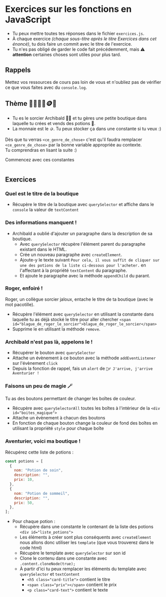 # Exercices sur les fonctions en JavaScript

- Tu peux mettre toutes tes réponses dans le fichier `exercices.js`.
- À chaque exercice _(chaque sous-titre après le titre Exercices dans cet énoncé)_, tu dois faire un commit avec le titre de l'exercice.
- Tu n'es pas obligé de garder le code fait précédemment, mais ⚠️ **attention** certaines choses sont utiles pour plus tard.

## Rappels

Mettez vos ressources de cours pas loin de vous et n'oubliez pas de vérifier ce que vous faites avec du `console.log`.

## Thème 🔮🧙‍♂️🧪🪙🍄

- Tu es le sorcier Archibald 🧙‍♂️ et tu gères une petite boutique dans laquelle tu crées et vends des potions 🧪.
- La monnaie est le `🪙`. Tu peux stocker ça dans une constante si tu veux :)

Dès que tu verras `<ce_genre_de_chose>` c'est qu'il faudra remplacer `<ce_genre_de_chose>` par la bonne variable appropriée au contexte.\
Tu comprendras en lisant la suite :)

Commencez avec ces constantes

```js

```

## Exercices

### Quel est le titre de la boutique

- Récupère le titre de la boutique avec `querySelector` et affiche dans le `console` la valeur de `textContent`

### Des informations manquent !

- Archibald a oublié d'ajouter un paragraphe dans la description de sa boutique.
  - Avec `querySelector` récupère l'élément parent du paragraphe existant dans le HTML.
  - Crée un nouveau paragraphe avec `createElement`.
  - Ajoute-y le texte suivant `Pour cela, il vous suffit de cliquer sur une des potions de la liste ci-dessous pour l'acheter.` en l'affectant à la propriété `textContent` du paragraphe.
  - Et ajoute le paragraphe avec la méthode `appendChild` du parant.

### Roger, enfoiré !

Roger, un collègue sorcier jaloux, entache le titre de ta boutique (avec le mot pacotille).

- Récupère l'élément avec `querySelector` en utilisant la constante dans laquelle tu as déjà stocké le titre pour aller chercher `<span id="blague_de_roger_le_sorcier">blague_de_roger_le_sorcier</span>`
- Supprime le en utilisant la méthode `remove`.

### Archibald n'est pas là, appelons le !

- Récupérer le bouton avec `querySelector`
- Attache un évènement à ce bouton avec la méthode `addEventListener` sur l'évènement `click`
- Depuis la fonction de rappel, fais un `alert` de `🧙‍♂️ J'arrive, j'arrive Aventurier !`

### Faisons un peu de magie 🪄

Tu as des boutons permettant de changer les boîtes de couleur.

- Récupère avec `querySelectorAll` toutes les boîtes à l'intérieur de la `<div id="boites_magique">`
- Attache un évènement à chacun des boutons
- En fonction de chaque bouton change la couleur de fond des boîtes en utilisant la propriété `style` pour chaque boîte

### Aventurier, voici ma boutique !

Récupérez cette liste de potions :

```js
const potions = [
  {
    nom: "Potion de soin",
    description: "",
    prix: 10,
  },
  {
    nom: "Potion de sommeil",
    description: "",
    prix: 50,
  },
];
```

- Pour chaque potion :
  - Récupère dans une constante le contenant de la liste des potions `<div id="liste_potions">`
  - Les éléments à créer sont plus conséquents avec `createElement` nous allons donc utiliser les `template` (que vous trouverez dans le code html)
  - Récupère le template avec `querySelector` sur son id
  - Clone le contenu dans une constante avec `.content.cloneNode(true);`
  - À partir d'ici tu peux remplacer les éléments du template avec `querySelector` et `textContent`
    - `<h5 class="card-title">` contient le titre
    - `<span class="prix"></span>` contient le prix
    - `<p class="card-text">` contient le texte
